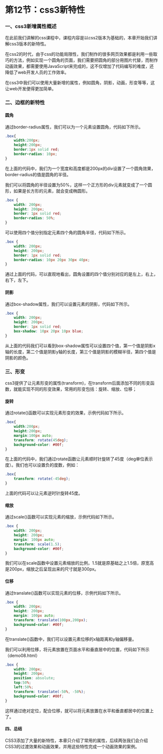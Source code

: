 # 第12节：css3新特性

### 一、css3新增属性概述

在此前我们讲解的css课程中，课程内容是以css2版本为基础的，本章开始我们讲解css3版本的新特性。

在css2的时代，由于css的功能局限性，我们制作的很多网页效果都是利用一些取巧的方法，例如实现一个圆角的页面，我们需要把圆角的部分用图片代替，而制作动画效果，都需要使用JavaScript来完成的，这不仅增加了代码编写的难度，还降低了web开发人员的工作效率。

在css3中我们可以使用大量新增的属性，例如圆角，阴影，动画，形变等等，这让web开发便得更加简单。

### 二、边框的新特性

#### 圆角

通过border-radius属性，我们可以为一个元素设置圆角，代码如下所示。

``` css
.box{
    width:200px;
    height:200px;
    border:1px solid red;
    border-radius: 10px;
}
```

在上面的代码中，我们为一个宽度和高度都是200px的div设置了一个圆角效果，border-radius的值是圆角的半径。

我们可以将圆角的半径设置为50%，这样一个正方形的div元素就变成了一个圆形，如果是长方形的元素，就会变成椭圆形。

``` css
.box {
    width: 200px;
    height: 200px;
    border: 1px solid red;
    border-radius: 50%;
}
```

可以使用四个值分别指定元素四个角的圆角半径，代码如下所示。

``` css
.box {
    width: 200px;
    height: 200px;
    border: 1px solid red;
    border-radius: 10px 20px 30px 40px;
}
```

通过上面的代码，可以直观地看出，圆角设置的四个值分别对应的是左上，右上，右下，左下。


#### 阴影

通过box-shadow属性，我们可以设置元素的阴影，代码如下所示。

``` css
.box {
    width: 200px;
    height: 200px;
    border: 1px solid red;
    box-shadow: 10px 20px 10px blue;
}
```

从上面的代码我们可以看到box-shadow属性可以设置四个值，第一个值是阴影x轴的长度，第二个值是阴影y轴的长度，第三个值是阴影的模糊半径，第四个值是阴影的颜色。


### 三、形变

css3提供了让元素形变的属性(transform)，在transform后面添加不同的形变函数，就能实现不同的形变效果，常用的形变包括：旋转、缩放、位移；

#### 旋转

通过rotate()函数可以实现元素形变的效果，示例代码如下所示。

``` css
.box{
    width:200px;
    height:200px;
    margin:100px auto;
    transform: rotate(45deg);
    background-color: #00f;
}
```

在上面的代码中，我们通过rotate函数让元素顺时针旋转了45度（deg单位表示度）。我们也可以设置负的度数，例如：

``` css
.box{
    transform: rotate(-45deg);
}
```

上面的代码可以让元素逆时针旋转45度。

#### 缩放

通过scale()函数可以实现元素的缩放，示例代码如下所示。

``` css
.box {
    width: 200px;
    height: 200px;
    margin: 100px auto;
    transform: scale(1.5);
    background-color: #00f;
}
```

我们可以在scale函数中设置元素缩放的比例，1.5就是原基础之上1.5倍，原宽高是200px，缩放之后呈现出来的尺寸就是300px。

#### 位移

通过translate()函数可以实现元素的位移，示例代码如下所示。

``` css
.box {
    width: 200px;
    height: 200px;
    margin: 100px auto;
    transform: translate(100px,200px);
    background-color: #00f;
}
```

在translate()函数中，我们可以设置元素位移的x轴距离和y轴偏移量。

我们可以利用位移，将元素放置在页面水平和垂直居中的位置，代码如下所示（demo08.html）

``` css
.box {
    width: 200px;
    height: 200px;
    position: absolute;
    top:50%;
    left:50%;
    transform: translate(-50%, -50%);
    background-color: #00f;
}
```

这样通过绝对定位，配合位移，就可以将元素放置在水平和垂直都居中的位置上了。

#### 四、总结

CSS3添加了大量的新特性，本章只介绍了常用的属性，后续两张我们会介绍CSS3的过渡效果和动画效果，并用这些特性完成一个动画效果的案例。
